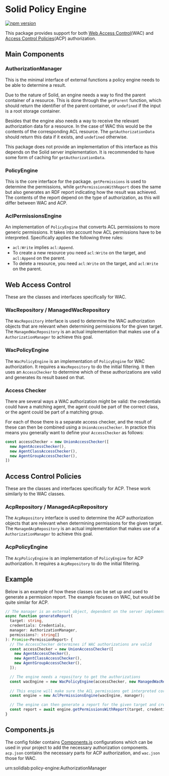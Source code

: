 # Solid Policy Engine

[![npm version](https://img.shields.io/npm/v/%40solidlab%2Fpolicy-engine)](https://www.npmjs.com/package/@solidlab/policy-engine)

This package provides support for both [Web Access Control](https://solidproject.org/TR/2021/wac-20210711)(WAC)
and [Access Control Policies](https://solid.github.io/authorization-panel/acp-specification/)(ACP) authorization.

## Main Components

### AuthorizationManager

This is the minimal interface of external functions a policy engine needs to be able to determine a result.

Due to the nature of Solid, an engine needs a way to find the parent container of a resource.
This is done through the `getParent` function,
which should return the identifier of the parent container,
or `undefined` if the input is a root storage container.

Besides that the engine also needs a way to receive the relevant authorization data for a resource.
In the case of WAC this would be the contents of the corresponding ACL resource.
The `getAuthorizationData` should return this data if it exists,
and `undefined` otherwise.

This package does not provide an implementation of this interface as this depends on the Solid server implementation.
It is recommended to have some form of caching for `getAuthorizationData`.

### PolicyEngine

This is the core interface for the package.
`getPermissions` is used to determine the permissions,
while `getPermissionsWithReport` does the same but also generates an RDF report indicating how the result was achieved.
The contents of the report depend on the type of authorization,
as this will differ between WAC and ACP.

### AclPermissionsEngine

An implementation of `PolicyEngine` that converts ACL permissions to more generic permissions.
It takes into account how ACL permissions have to be interpreted.
Specifically applies the following three rules:

* `acl:Write` implies `acl:Append`.
* To create a new resource you need `acl:Write` on the target, and `acl:Append` on the parent.
* To delete a resource, you need `acl:Write` on the target, and `acl:Write` on the parent.

## Web Access Control

These are the classes and interfaces specifically for WAC.

### WacRepository / ManagedWacRepository

The `WacRepository` interface is used to determine the WAC authorization objects
that are relevant when determining permissions for the given target.
The `ManagedWacRepository` is an actual implementation that makes use of a `AuthorizationManager`
to achieve this goal.

### WacPolicyEngine

The `WacPolicyEngine` is an implementation of `PolicyEngine` for WAC authorization.
It requires a `WacRepository` to do the initial filtering.
It then uses an `AccessChecker` to determine which of these authorizations are valid
and generates its result based on that.

### Access Checker

There are several ways a WAC authorization might be valid:
the credentials could have a matching agent,
the agent could be part of the correct class,
or the agent could be part of a matching group.

For each of those there is a separate access checker,
and the result of these can then be combined using a `UnionAccessChecker`.
In practice this means you generally want to define your `AccessChecker` as follows:

```ts
const accessChecker = new UnionAccessChecker([
  new AgentAccessChecker(),
  new AgentClassAccessChecker(),
  new AgentGroupAccessChecker(),
])
```

## Access Control Policies

These are the classes and interfaces specifically for ACP.
These work similarly to the WAC classes.

### AcpRepository / ManagedAcpRepository

The `AcpRepository` interface is used to determine the ACP authorization objects
that are relevant when determining permissions for the given target.
The `ManagedAcpRepository` is an actual implementation that makes use of a `AuthorizationManager`
to achieve this goal.

### AcpPolicyEngine

The `AcpPolicyEngine` is an implementation of `PolicyEngine` for ACP authorization.
It requires a `AcpRepository` to do the initial filtering.

## Example

Below is an example of how these classes can be set up and used to generate a permission report.
The example focuses on WAC, but would be quite similar for ACP.

```ts
// The manager is an external object, dependent on the server implementation
async function generateReport(
  target: string,
  credentials: Credentials,
  manager: AuthorizationManager,
  permissions?: string[]
): Promise<PermissionReport> {
  // The AccessChecker determines if WAC authorizations are valid
  const accessChecker = new UnionAccessChecker([
    new AgentAccessChecker(),
    new AgentClassAccessChecker(),
    new AgentGroupAccessChecker(),
  ]);

  // The engine needs a repository to get the authorizations
  const wacEngine = new WacPolicyEngine(accessChecker, new ManagedWacRepository(wacManager));
  
  // This engine will make sure the ACL permissions get interpreted correctly
  const engine = new AclPermissionsEngine(wacEngine, manager);

  // The engine can then generate a report for the given target and credentials
  const report = await engine.getPermissionsWithReport(target, credentials, permissions);
}
```

## Components.js

The config folder contains [Components.js](https://github.com/LinkedSoftwareDependencies/Components.js/) configurations
which can be used in your project to add the necessary authorization components.
`acp.json` contains the necessary parts for ACP authorization,
and `wac.json` those for WAC.

urn:solidlab:policy-engine:AuthorizationManager
